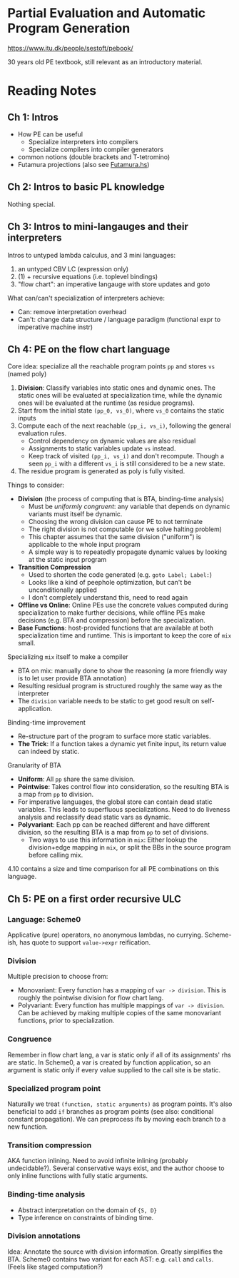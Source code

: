 # Partial Evaluation and Automatic Program Generation

https://www.itu.dk/people/sestoft/pebook/

30 years old PE textbook, still relevant as an introductory material.

# Reading Notes

## Ch 1: Intros

- How PE can be useful
  + Specialize interpreters into compilers
  + Specialize compilers into compiler generators
- common notions (double brackets and T-tetromino)
- Futamura projections (also see [Futamura.hs](../peaapg/hs/Futamura.hs))

## Ch 2: Intros to basic PL knowledge 

Nothing special.

## Ch 3: Intros to mini-langauges and their interpreters

Intros to untyped lambda calculus, and 3 mini languages:

1. an untyped CBV LC (expression only)
2. (1) + recursive equations (i.e. toplevel bindings)
3. "flow chart": an imperative langauge with store updates and goto

What can/can't specialization of interpreters achieve:

- Can: remove interpretation overhead
- Can't: change data structure / language paradigm (functional expr to
  imperative machine instr)

## Ch 4: PE on the flow chart language

Core idea: specialize all the reachable program points `pp`
and stores `vs` (named poly)

1. **Division**: Classify variables into static ones and dynamic ones. The static ones
   will be evaluated at specialization time, while the dynamic ones will be
   evaluated at the runtime (as residue programs).
2. Start from the initial state `(pp_0, vs_0)`, where `vs_0` contains the
   static inputs
3. Compute each of the next reachable `(pp_i, vs_i)`, following the
   general evaluation rules.
   + Control dependency on dynamic values are also residual
   + Assignments to static variables update `vs` instead.
   + Keep track of visited `(pp_i, vs_i)` and don't recompute. Though
     a seen `pp_i` with a different `vs_i` is still considered to be a
     new state.
4. The residue program is generated as poly is fully visited.

Things to consider:

- **Division** (the process of computing that is BTA, binding-time analysis)
  + Must be *uniformly congruent*: any variable that depends on dynamic
    variants must itself be dynamic.
  + Choosing the wrong division can cause PE to not terminate
  + The right division is not computable (or we solve halting problem)
  + This chapter assumes that the same division ("uniform") is applicable
    to the whole input program
  + A simple way is to repeatedly propagate dynamic values by looking
    at the static input program
- **Transition Compression**
  + Used to shorten the code generated (e.g. `goto Label; Label:`)
  + Looks like a kind of peephole optimization, but can't be unconditionally
    applied
  + I don't completely understand this, need to read again
- **Offline vs Online**: Online PEs use the concrete values computed during
  specialization to make further decisions, while offline PEs make
  decisions (e.g. BTA and compression) before the specialization.
- **Base Functions**: host-provided functions that are available at
  both specialization time and runtime. This is important to keep the
  core of `mix` small.

Specializing `mix` itself to make a compiler

- BTA on mix: manually done to show the reasoning (a more friendly
  way is to let user provide BTA annotation)
- Resulting residual program is structured roughly the same way
  as the interpreter
- The `division` variable needs to be static to get good result
  on self-application.

Binding-time improvement

- Re-structure part of the program to surface more static variables.
- **The Trick**: If a function takes a dynamic yet finite input, its return
  value can indeed by static.

Granularity of BTA

- **Uniform**: All `pp` share the same division.
- **Pointwise**: Takes control flow into consideration, so the
  resulting BTA is a map from `pp` to division.
- For imperative languages, the global store can contain dead static
  variables. This leads to superfluous specializations. Need to do
  liveness analysis and reclassify dead static vars as dynamic.
- **Polyvariant**: Each pp can be reached different and have different
  division, so the resulting BTA is a map from `pp` to set of divisions.
  + Two ways to use this information in `mix`: Either lookup the
    division+edge mapping in `mix`, or split the BBs in the source program
    before calling mix.

4.10 contains a size and time comparison for all PE combinations
on this language.

## Ch 5: PE on a first order recursive ULC

### Language: Scheme0

Applicative (pure) operators, no anonymous lambdas, no currying.
Scheme-ish, has quote to support `value->expr` reification.

### Division

Multiple precision to choose from:
- Monovariant: Every function has a mapping of `var -> division`. This is
  roughly the pointwise division for flow chart lang.
- Polyvariant: Every function has multiple mappings of `var -> division`.
  Can be achieved by making multiple copies of the same monovariant
  functions, prior to specialization.

### Congruence

Remember in flow chart lang, a var is static only if all of its assignments'
rhs are static. In Scheme0, a var is created by function application, so an
argument is static only if every value supplied to the call site is be static.

### Specialized program point

Naturally we treat `(function, static arguments)` as program points.
It's also beneficial to add `if` branches as program points (see also:
conditional constant propagation). We can preprocess ifs by moving
each branch to a new function.

### Transition compression

AKA function inlining. Need to avoid infinite inlining (probably
undecidable?). Several conservative ways exist, and the author choose
to only inline functions with fully static arguments.

### Binding-time analysis

- Abstract interpretation on the domain of `{S, D}`
- Type inference on constraints of binding time.

### Division annotations

Idea: Annotate the source with division information. Greatly simplifies
the BTA. Scheme0 contains two variant for each AST: e.g. `call` and `calls`.
(Feels like staged computation?)
